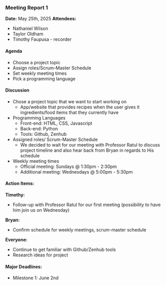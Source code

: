 ### Meeting Report 1

**Date:** May 25th, 2025
**Attendees:**

- Nathaniel Wilson
- Taylor Oldham
- Timothy Faupusa - recorder

#### Agenda
  
- Choose a project topic
- Assign roles/Scrum-Master Schedule
- Set weekly meeting times
- Pick a programming language

#### Discussion

- Chose a project topic that we want to start working on
    - App/website that provides recipes when the user gives it ingredients/food items that they 
    currently have
- Programming Languages
    - Front-end: HTML, CSS, Javascript
    - Back-end: Python
    - Tools: Github, Zenhub
- Assigned roles/ Scrum-Master Schedule
    - We decided to wait for our meeting with Professor Ratul to discuss project timeline and also
    hear back from Bryan in regards to His schedule
- Weekly meeting times
    - Official meeting: Sundays @ 1:30pm - 2:30pm
    - Additional meeting: Wednesdays @ 5:00pm - 5:30pm
    
#### Action Items:

**Timothy:** 
- Follow-up with Professor Ratul for our first meeting (possibility to have him join us on Wednesday)

**Bryan:**
- Confirm schedule for weekly meetings, scrum-master schedule

**Everyone:**
- Continue to get familiar with Github/Zenhub tools
- Research ideas for project



#### Major Deadlines:

- Milestone 1: June 2nd
